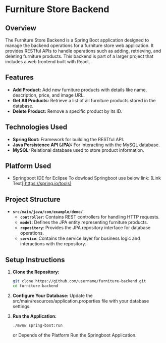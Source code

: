 # Furniture Store Backend

## Overview

The Furniture Store Backend is a Spring Boot application designed to manage the backend operations for a furniture store web application. It provides RESTful APIs to handle operations such as adding, retrieving, and deleting furniture products. This backend is part of a larger project that includes a web frontend built with React.

## Features

- **Add Product:** Add new furniture products with details like name, description, price, and image URL.
- **Get All Products:** Retrieve a list of all furniture products stored in the database.
- **Delete Product:** Remove a specific product by its ID.

## Technologies Used

- **Spring Boot:** Framework for building the RESTful API.
- **Java Persistence API (JPA):** For interacting with the MySQL database.
- **MySQL:** Relational database used to store product information.

## Platform Used
- Springboot IDE for Eclipse
To dowload Springboot use below link:
[Link Text][https://spring.io/tools]

## Project Structure

- **`src/main/java/com/example/demo/`**
  - **`controller`**: Contains REST controllers for handling HTTP requests.
  - **`model`**: Defines the JPA entity representing furniture products.
  - **`repository`**: Provides the JPA repository interface for database operations.
  - **`service`**: Contains the service layer for business logic and interactions with the repository.

## Setup Instructions

1. **Clone the Repository:**

   ```bash
   git clone https://github.com/username/furniture-backend.git
   cd furniture-backend
   ```
2. **Configure Your Database:**
   Update the src/main/resources/application.properties file with your database settings.
3. **Run the Application:**
   ```bash
   ./mvnw spring-boot:run
   ```
   or
   Depends of the Platform Run the Springboot Application.
